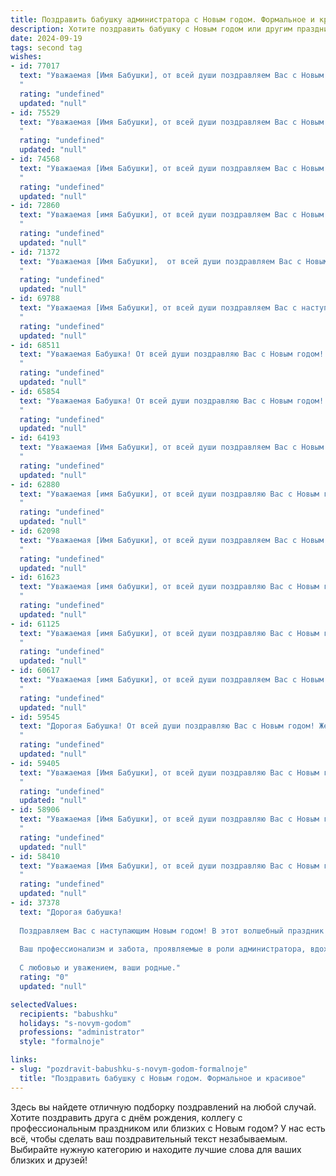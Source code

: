 ```yaml
---
title: Поздравить бабушку администратора с Новым годом. Формальное и красивое
description: Хотите поздравить бабушку с Новым годом или другим праздником? Наш ИИ создаст незабываемое поздравление, а вы обязательно выделитесь среди других.  
date: 2024-09-19
tags: second tag
wishes:
- id: 77017
  text: "Уважаемая [Имя Бабушки], от всей души поздравляем Вас с Новым годом! Желаем Вам крепкого здоровья, семейного благополучия, радости и праздничного настроения в новом году. Пусть он принесет Вам новые возможности, яркие впечатления и исполнение самых заветных желаний.
  "
  rating: "undefined"
  updated: "null"
- id: 75529
  text: "Уважаемая [Имя Бабушки], от всей души поздравляем Вас с Новым годом! Желаем Вам крепкого здоровья, семейного счастья, благополучия и чтобы этот год был полон приятных моментов и радостных событий! Пусть в Вашей жизни всегда царит уют, тепло и любовь!
  "
  rating: "undefined"
  updated: "null"
- id: 74568
  text: "Уважаемая [Имя Бабушки], от всей души поздравляем Вас с Новым годом! Желаем Вам крепкого здоровья, семейного благополучия, радостных событий и исполнения всех желаний в наступающем году. Пусть Новый год принесет Вам уют, тепло родных и друзей, а Ваша работа администратора будет приносить только удовлетворение. С Новым годом!
  "
  rating: "undefined"
  updated: "null"
- id: 72860
  text: "Уважаемая [имя Бабушки], от всей души поздравляем Вас с Новым годом! Желаем Вам крепкого здоровья, семейного благополучия, душевного тепла и праздничного настроения. Пусть следующий год принесёт Вам много радостных мгновений и  успехов в работе!
  "
  rating: "undefined"
  updated: "null"
- id: 71372
  text: "Уважаемая [Имя Бабушки],  от всей души поздравляем Вас с Новым годом! Желаем Вам крепкого здоровья,  радости,  благополучия и  мира в новом году. Пусть он будет  наполнен  светлыми моментами,  уютными вечерами в кругу семьи и  добрыми  новостями.
  "
  rating: "undefined"
  updated: "null"
- id: 69788
  text: "Уважаемая [Имя Бабушки], от всей души поздравляем Вас с наступающим Новым годом! Желаем Вам крепкого здоровья, благополучия, тепла семейного очага и праздничного настроения! Пусть новый год принесет Вам радость, исполнение желаний и много счастливых моментов!
  "
  rating: "undefined"
  updated: "null"
- id: 68511
  text: "Уважаемая Бабушка! От всей души поздравляю Вас с Новым годом! Пусть этот год принесет Вам крепкое здоровье, светлые надежды и радость от общения с близкими людьми. Желаю Вам  спокойствия, уюта и мирного неба над головой!
  "
  rating: "undefined"
  updated: "null"
- id: 65854
  text: "Уважаемая Бабушка! От всей души поздравляю Вас с Новым годом! Желаю Вам крепкого здоровья, благополучия, радости, тепла семейного очага и много счастливых моментов в новом году. Пусть исполнятся все Ваши мечты!
  "
  rating: "undefined"
  updated: "null"
- id: 64193
  text: "Уважаемая [Имя Бабушки], от всей души поздравляем Вас с Новым годом! Желаем Вам крепкого здоровья, благополучия, тепла семейного очага и исполнения всех желаний. Пусть Новый год принесет Вам только радостные моменты, а работа администратора всегда будет приносить Вам удовлетворение.
  "
  rating: "undefined"
  updated: "null"
- id: 62880
  text: "Уважаемая [имя Бабушки], от всей души поздравляю Вас с Новым годом! Желаю Вам крепкого здоровья, душевного тепла, семейного благополучия и праздничного настроения! Пусть этот год принесет Вам только радостные моменты, исполнение желаний и приятные встречи.
  "
  rating: "undefined"
  updated: "null"
- id: 62098
  text: "Уважаемая [Имя Бабушки], от всей души поздравляем Вас с Новым годом! Желаем Вам крепкого здоровья, семейного благополучия, радости и тепла в кругу близких. Пусть этот год принесет Вам яркие моменты, исполнение желаний и много поводов для улыбки.
  "
  rating: "undefined"
  updated: "null"
- id: 61623
  text: "Уважаемая [имя бабушки], от всей души поздравляю Вас с Новым годом! Желаю Вам крепкого здоровья, благополучия и праздничного настроения. Пусть этот год принесёт много радости, приятных моментов и исполнит все Ваши мечты!
  "
  rating: "undefined"
  updated: "null"
- id: 61125
  text: "Уважаемая [имя Бабушки], от всей души поздравляю Вас с Новым годом! Желаю Вам крепкого здоровья, благополучия, радости и душевного тепла в кругу близких. Пусть этот год принесет Вам множество приятных событий, ярких впечатлений и исполнение самых заветных желаний.
  "
  rating: "undefined"
  updated: "null"
- id: 60617
  text: "Уважаемая [имя Бабушки], от всей души поздравляем Вас с Новым годом! Пусть наступающий год принесет Вам крепкое здоровье, душевное равновесие и множество радостных событий! Желаем Вам благополучия, тепла домашнего очага и исполнения всех желаний!
  "
  rating: "undefined"
  updated: "null"
- id: 59545
  text: "Дорогая Бабушка! От всей души поздравляю Вас с Новым годом! Желаю Вам крепкого здоровья, семейного тепла, радости,  мира и благополучия в наступающем году. Пусть Новый год принесет Вам только приятные моменты и исполнит все Ваши мечты!
  "
  rating: "undefined"
  updated: "null"
- id: 59405
  text: "Уважаемая [Имя Бабушки], от всей души поздравляю Вас с Новым годом! Желаю Вам крепкого здоровья, благополучия и  неиссякаемой энергии в наступающем году. Пусть Новый год принесет Вам радость, мир и  успех во всех начинаниях!
  "
  rating: "undefined"
  updated: "null"
- id: 58906
  text: "Уважаемая [Имя Бабушки], от всей души поздравляю Вас с Новым годом! Пусть наступающий год принесет Вам крепкое здоровье, душевное спокойствие, радость и мир! Желаю Вам, чтобы все Ваши мечты сбылись, а каждый день был наполнен любовью и заботой близких.
  "
  rating: "undefined"
  updated: "null"
- id: 58410
  text: "Уважаемая [Имя Бабушки], от всей души поздравляю Вас с Новым годом! Желаю Вам крепкого здоровья, семейного благополучия, мирного неба над головой и, конечно же, исполнения всех Ваших желаний. Пусть Новый год принесет Вам только радость, светлые моменты и приятные открытия.
  "
  rating: "undefined"
  updated: "null"
- id: 37378
  text: "Дорогая бабушка!
  
  Поздравляем Вас с наступающим Новым годом! В этот волшебный праздник хочется пожелать Вам здоровья, счастья и гармонии в жизни. Пусть каждый день приносит радость, а минуты, проведенные в кругу семьи, наполняют сердце теплом и уютом.
  
  Ваш профессионализм и забота, проявляемые в роли администратора, вдохновляют нас всех. Желаем Вам успехов в работе и благополучия в личной жизни. Пусть новый год станет для Вас временем новых достижений, радостных моментов и счастья!
  
  С любовью и уважением, ваши родные."
  rating: "0"
  updated: "null"

selectedValues:
  recipients: "babushku"
  holidays: "s-novym-godom"
  professions: "administrator"
  style: "formalnoje"

links:
- slug: "pozdravit-babushku-s-novym-godom-formalnoje"
  title: "Поздравить бабушку с Новым годом. Формальное и красивое"
---
```


Здесь вы найдете отличную подборку поздравлений на любой случай. 
Хотите поздравить друга с днём рождения, коллегу с профессиональным праздником или близких с Новым годом? У нас есть всё, чтобы сделать ваш поздравительный текст незабываемым. Выбирайте нужную категорию и находите лучшие слова для ваших близких и друзей!
